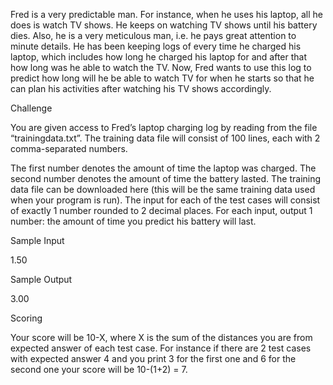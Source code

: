 Fred is a very predictable man. For instance, when he uses his laptop, all he does is watch TV shows. He keeps on watching TV shows until his battery dies. Also, he is a very meticulous man, i.e. he pays great attention to minute details. He has been keeping logs of every time he charged his laptop, which includes how long he charged his laptop for and after that how long was he able to watch the TV. Now, Fred wants to use this log to predict how long will he be able to watch TV for when he starts so that he can plan his activities after watching his TV shows accordingly.

Challenge

You are given access to Fred’s laptop charging log by reading from the file “trainingdata.txt”. The training data file will consist of 100 lines, each with 2 comma-separated numbers.

The first number denotes the amount of time the laptop was charged.
The second number denotes the amount of time the battery lasted.
The training data file can be downloaded here (this will be the same training data used when your program is run). The input for each of the test cases will consist of exactly 1 number rounded to 2 decimal places. For each input, output 1 number: the amount of time you predict his battery will last.

Sample Input

1.50

Sample Output

3.00

Scoring

Your score will be 10-X, where X is the sum of the distances you are from expected answer of each test case. For instance if there are 2 test cases with expected answer 4 and you print 3 for the first one and 6 for the second one your score will be 10-(1+2) = 7.

